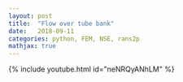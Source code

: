 ```yaml
---
layout: post
title:  "Flow over tube bank"
date:   2018-09-11
categories: python, FEM, NSE, rans2p
mathjax: true
---
```

{% include youtube.html id="neNRQyANhLM" %}
